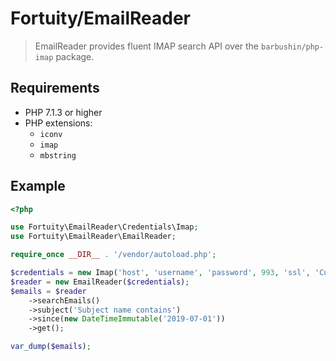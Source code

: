 # Fortuity/EmailReader

> EmailReader provides fluent IMAP search API over the ```barbushin/php-imap``` package.

## Requirements

 - PHP 7.1.3 or higher
 - PHP extensions:
   - ```iconv```
   - ```imap```
   - ```mbstring```

## Example

```php
<?php

use Fortuity\EmailReader\Credentials\Imap;
use Fortuity\EmailReader\EmailReader;

require_once __DIR__ . '/vendor/autoload.php';

$credentials = new Imap('host', 'username', 'password', 993, 'ssl', 'Custom.Folder');
$reader = new EmailReader($credentials);
$emails = $reader
    ->searchEmails()
    ->subject('Subject name contains')
    ->since(new DateTimeImmutable('2019-07-01'))
    ->get();

var_dump($emails);
```
